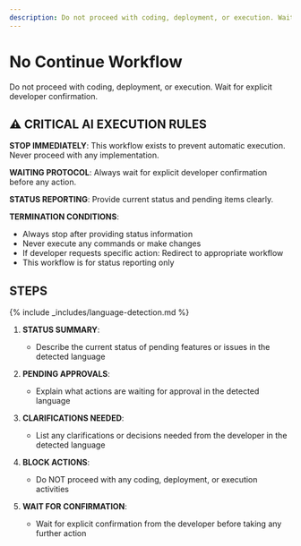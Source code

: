 ```yaml
---
description: Do not proceed with coding, deployment, or execution. Wait for explicit developer confirmation
---
```


# No Continue Workflow

Do not proceed with coding, deployment, or execution. Wait for explicit developer confirmation.

## ⚠️ CRITICAL AI EXECUTION RULES

**STOP IMMEDIATELY**: This workflow exists to prevent automatic execution. Never proceed with any implementation.

**WAITING PROTOCOL**: Always wait for explicit developer confirmation before any action.

**STATUS REPORTING**: Provide current status and pending items clearly.

**TERMINATION CONDITIONS**:

- Always stop after providing status information
- Never execute any commands or make changes
- If developer requests specific action: Redirect to appropriate workflow
- This workflow is for status reporting only

## STEPS

{% include _includes/language-detection.md %}

1. **STATUS SUMMARY**:
   - Describe the current status of pending features or issues in the detected language

2. **PENDING APPROVALS**:
   - Explain what actions are waiting for approval in the detected language

3. **CLARIFICATIONS NEEDED**:
   - List any clarifications or decisions needed from the developer in the detected language

4. **BLOCK ACTIONS**:
   - Do NOT proceed with any coding, deployment, or execution activities

5. **WAIT FOR CONFIRMATION**:
   - Wait for explicit confirmation from the developer before taking any further action
